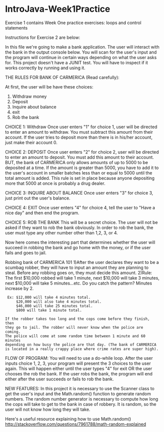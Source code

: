 IntroJava-Week1Practice
=======================

Exercise 1 contains Week One practice exercises: loops and control statements 


Instructions for Exercise 2 are below:


  In this file we're going to make a bank application. The user will interact
  with the bank in the output console below. You will scan for the user's input
  and the program will continue in certain ways depending on what the user
  asks for. This project doesn't have a JUNIT test. You will have to inspect
  if it works correctly by running and using it. 
  
  THE RULES FOR BANK OF CARMERICA (Read carefully):
  
  At first, the user will be have these choices:
  1) Withdraw money
  2) Deposit
  3) Inquire about balance
  4) exit
  5) Rob the bank
  
  
  CHOICE 1: Withdraw
  Once user enters "1" for choice 1, user will be directed to enter an amount
  to withdraw. You must subtract this amount from their account. If the user
  tries to deposit more than there is in his/her account, just make their
  account 0. 
  
  CHOICE 2: DEPOSIT
  Once user enters "2" for choice 2, user will be directed to enter an amount
  to deposit. You  must add this amount to their account. BUT, 
  the bank of CARMERICA only allows amounts of up to 5000 to be deposited 
  at a time. If the amount is greater than 5000, you have to add it to the
  user's account in smaller batches less than or equal to 5000 until the total 
  amount is added. This rule is set in place because anyone depositing more
  that 5000 at once is probably a drug dealer. 
  
  CHOICE 3: INQUIRE ABOUT BALANCE
  Once user enters "3" for choice 3, just print out the user's balance. 
  
  CHOICE 4: EXIT
  Once user enters "4" for choice 4, tell the user to "Have a nice day" and then
  end the program. 
  
  CHOICE 5: ROB THE BANK
  This will be a secret choice. The user will not be asked if they want to 
  rob the bank obviously. In order to rob the bank, the user must type any
  other number other than 1,2, 3, or 4.
  
  Now here comes the interesting part that determines
  whether the user will succeed in robbing the bank and go home with the money, 
  or if the user fails and goes to jail. 
  
  Robbing bank of CARMERICA 101
  1)After the user declares they want to be a scumbag robber, they will have to
    input an amount they are planning to steal. Before any robbing goes on, they
    must decide this amount. 
  2)Rule: The first $10,000 robbed will take 1 minute, next $10,000 will take
    3 minutes, next $10,000 will take 5 minutes...etc. Do you catch the pattern?
    Minutes increase by 2. 
    
     Ex: $12,000 will take 4 minutes total. 
         $20,000 will also take 4 minutes total. 
         $46,000 will take 25 minutes total. 
         $800 will take 1 minute total. 
         
    If the robber takes too long and the cops come before they finish, then
    they go to jail. The robber will never know when the police are coming. 
    The police will come at some random time between 1 minute and 60 minutes
    depending on how busy the police are that day. (The bank of CARMERICA
    is located in a really crappy place where crime rates are super high). 
    
         
         
 FLOW OF PROGRAM:
  You will need to use a do-while loop. After the user inputs choice 1, 2, 3,
  your program will present the 3 choices to the user again. This will happen
  either until the user types "4" for exit OR the user chooses the rob the bank. 
  If the user robs the  bank, the program will end either after the user succeeds
  or fails to rob the bank. 
  
        
        
  NEW FEATURES:
  In this project it is necessary to use the Scanner class to get the user's
  input and the Math.random() function to generate random numbers. The random
  number generator is necessary to compute how long the cops will take to get
  to the bank in case of robbery. It is random, so the user will not know
  how long they will take. 
  
  Here's a useful resource explaining how to use Math.random()
  http://stackoverflow.com/questions/7961788/math-random-explained
  
 
